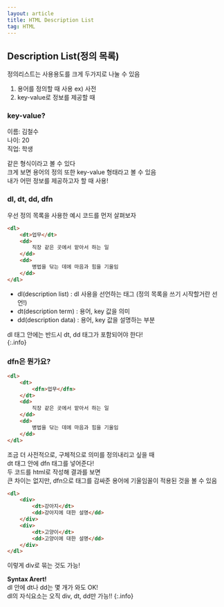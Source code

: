 ```yaml
---
layout: article
title: HTML Description List
tag: HTML
---
```

## Description List(정의 목록)
정의리스트는 사용용도를 크게 두가지로 나눌 수 있음
1. 용어를 정의할 때 사용
ex) 사전
2. key-value로 정보를 제공할 때

### key-value?
이름: 김철수  
나이: 20  
직업: 학생  

같은 형식이라고 볼 수 있다  
크게 보면 용어의 정의 또한 key-value 형태라고 볼 수 있음  
내가 어떤 정보를 제공하고자 할 때 사용!

### dl, dt, dd, dfn

우선 정의 목록을 사용한 예시 코드를 먼저 살펴보자

```html
<dl>
    <dt>업무</dt>
    <dd>
        직장 같은 곳에서 맡아서 하는 일
    </dd>
    <dd>
        병법을 닦는 데에 마음과 힘을 기울임
    </dd>
</dl>
```

* dl(description list) : dl 사용을 선언하는 태그 (정의 목록을 쓰기 시작할거란 선언!)  
* dt(description term) : 용어, key 값을 의미  
* dd(description data) : 용어, key 값을 설명하는 부분  

dl 태그 안에는 반드시 dt, dd 태그가 포함되어야 한다!  
{:.info}

### dfn은 뭔가요?
```html
<dl>
    <dt>
        <dfn>업무</dfn>
    </dt>
    <dd>
        직장 같은 곳에서 맡아서 하는 일
    </dd>
    <dd>
        병법을 닦는 데에 마음과 힘을 기울임
    </dd>
</dl>
```
조금 더 사전적으로, 구체적으로 의미를 정의내리고 싶을 때  
dt 태그 안에 dfn 태그를 넣어준다!  
두 코드를 html로 작성해 결과를 보면  
큰 차이는 없지만, dfn으로 태그를 감싸준 용어에 기울임꼴이 적용된 것을 볼 수 있음  



```html
<dl>
    <div>
        <dt>강아지</dt>
        <dd>강아지에 대한 설명</dd>
    </div>
    <div>
        <dt>고양이</dt>
        <dd>고양이에 대한 설명</dd>
    </div>
</dl>
```
이렇게 div로 묶는 것도 가능! 

**Syntax Arert!**  
dl 안에 dt나 dd는 몇 개가 와도 OK!  
dl의 자식요소는 오직 div, dt, dd만 가능!!
{:.info}